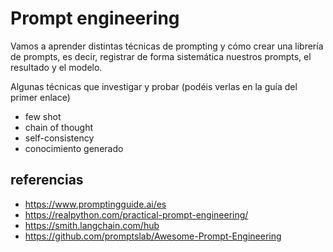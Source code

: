 # Prompt engineering

Vamos a aprender distintas técnicas de prompting y cómo crear una librería de prompts, es decir, registrar de forma sistemática nuestros prompts, el resultado y el modelo.

Algunas técnicas que investigar y probar (podéis verlas en la guía del primer enlace)
* few shot
* chain of thought
* self-consistency
* conocimiento generado

## referencias
* https://www.promptingguide.ai/es
* https://realpython.com/practical-prompt-engineering/
* https://smith.langchain.com/hub
* https://github.com/promptslab/Awesome-Prompt-Engineering

